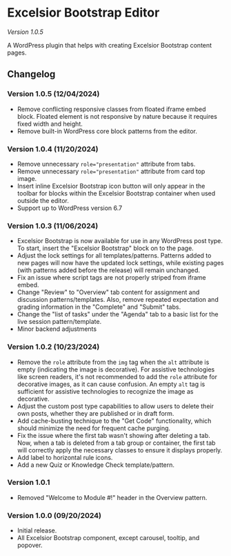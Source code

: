 # Excelsior Bootstrap Editor
_Version 1.0.5_

A WordPress plugin that helps with creating Excelsior Bootstrap content pages.

## Changelog

### Version 1.0.5 (12/04/2024)
- Remove conflicting responsive classes from floated iframe embed block. Floated element is not responsive by nature because it requires fixed width and height.
- Remove built-in WordPress core block patterns from the editor.

### Version 1.0.4 (11/20/2024)
- Remove unnecessary `role="presentation"` attribute from tabs.
- Remove unnecessary `role="presentation"` attribute from card top image.
- Insert inline Excelsior Bootstrap icon button will only appear in the toolbar for blocks within the Excelsior Bootstrap container when used outside the editor.
- Support up to WordPress version 6.7

### Version 1.0.3 (11/06/2024)
- Excelsior Bootstrap is now available for use in any WordPress post type. To start, insert the "Excelsior Bootstrap" block on to the page.
- Adjust the lock settings for all templates/patterns. Patterns added to new pages will now have the updated lock settings, while existing pages (with patterns added before the release) will remain unchanged.
- Fix an issue where script tags are not properly striped from iframe embed.
- Change "Review" to "Overview" tab content for assignment and discussion patterns/templates. Also, remove repeated expectation and grading information in the "Complete" and "Submit" tabs.
- Change the "list of tasks" under the "Agenda" tab to a basic list for the live session pattern/template.
- Minor backend adjustments

### Version 1.0.2 (10/23/2024)
- Remove the `role` attribute from the `img` tag when the `alt` attribute is empty (indicating the image is decorative). For assistive technologies like screen readers, it's not recommended to add the `role` attribute for decorative images, as it can cause confusion. An empty `alt` tag is sufficient for assistive technologies to recognize the image as decorative.
- Adjust the custom post type capabilities to allow users to delete their own posts, whether they are published or in draft form.
- Add cache-busting technique to the "Get Code" functionality, which should minimize the need for frequent cache purging.
- Fix the issue where the first tab wasn't showing after deleting a tab. Now, when a tab is deleted from a tab group or container, the first tab will correctly apply the necessary classes to ensure it displays properly.
- Add label to horizontal rule icons.
- Add a new Quiz or Knowledge Check template/pattern.

### Version 1.0.1
- Removed "Welcome to Module #!" header in the Overview pattern.

### Version 1.0.0 (09/20/2024)
- Initial release.
- All Excelsior Bootstrap component, except carousel, tooltip, and popover.